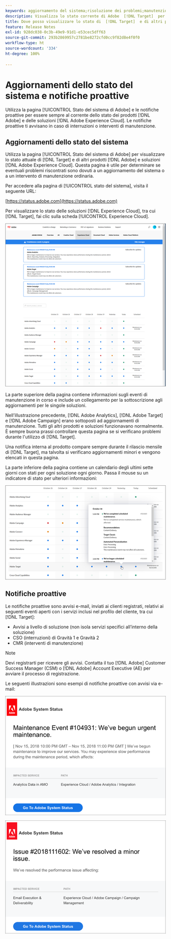 ```yaml
---
keywords: aggiornamento del sistema;risoluzione dei problemi;manutenzione;stato del sistema;stato di aggiornamento
description: Visualizza lo stato corrente di Adobe  [!DNL Target]  per determinare se eventuali problemi riscontrati sono dovuti ad aggiornamenti del sistema o a manutenzione ordinaria.
title: Dove posso visualizzare lo stato di  [!DNL Target]  e di altri prodotti Adobe?
feature: Release Notes
exl-id: 928dc038-0c3b-49e9-91d1-e53cec5dff63
source-git-commit: 293b2869957c2781be8272cfd0cc9f82d8e4f0f0
workflow-type: ht
source-wordcount: '334'
ht-degree: 100%

---
```


# Aggiornamenti dello stato del sistema e notifiche proattive

Utilizza la pagina [!UICONTROL Stato del sistema di Adobe] e le notifiche proattive per essere sempre al corrente dello stato dei prodotti [!DNL Adobe] e delle soluzioni [!DNL Adobe Experience Cloud]. Le notifiche proattive ti avvisano in caso di interruzioni o interventi di manutenzione.

## Aggiornamenti dello stato del sistema

Utilizza la pagina [!UICONTROL Stato del sistema di Adobe] per visualizzare lo stato attuale di [!DNL Target] e di altri prodotti [!DNL Adobe] e soluzioni [!DNL Adobe Experience Cloud]. Questa pagina è utile per determinare se eventuali problemi riscontrati sono dovuti a un aggiornamento del sistema o a un intervento di manutenzione ordinaria.

Per accedere alla pagina di [!UICONTROL stato del sistema], visita il seguente URL:

[https://status.adobe.com](https://status.adobe.com)

Per visualizzare lo stato delle soluzioni [!DNL Experience Cloud], tra cui [!DNL Target], fai clic sulla scheda [!UICONTROL Experience Cloud].

![immagine system_status](assets/system_status.png)

La parte superiore della pagina contiene informazioni sugli eventi di manutenzione in corso e include un collegamento per la sottoscrizione agli aggiornamenti per le singole soluzioni.

Nell’illustrazione precedente, [!DNL Adobe Analytics], [!DNL Adobe Target] e [!DNL Adobe Campaign] erano sottoposti ad aggiornamenti di manutenzione. Tutti gli altri prodotti e soluzioni funzionavano normalmente. È sempre buona prassi controllare questa pagina se si verificano problemi durante l&#39;utilizzo di [!DNL Target].

Una notifica interna al prodotto compare sempre durante il rilascio mensile di [!DNL Target], ma talvolta si verificano aggiornamenti minori e vengono elencati in questa pagina.

La parte inferiore della pagina contiene un calendario degli ultimi sette giorni con stati per ogni soluzione ogni giorno. Passa il mouse su un indicatore di stato per ulteriori informazioni:

![immagine system_status_indicators](assets/system_status_indicator.png)

## Notifiche proattive

Le notifiche proattive sono avvisi e-mail, inviati ai clienti registrati, relativi ai seguenti eventi aperti con i servizi inclusi nel profilo del cliente, tra cui [!DNL Target]:

* Avvisi a livello di soluzione (non isola servizi specifici all’interno della soluzione)
* CSO (interruzioni) di Gravità 1 e Gravità 2
* CMR (interventi di manutenzione)

>[!NOTE]
>
>Devi registrarti per ricevere gli avvisi. Contatta il tuo [!DNL Adobe] Customer Success Manager (CSM) o [!DNL Adobe] Account Executive (AE) per avviare il processo di registrazione.

Le seguenti illustrazioni sono esempi di notifiche proattive con avvisi via e-mail:

![Notifica proattiva 1](/help/main/r-release-notes/assets/proactive-notification-1.png)

![Notifica proattiva 2](/help/main/r-release-notes/assets/proactive-notification-2.png)
